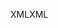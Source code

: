 <span data-ttu-id="2250b-101">XML</span><span class="sxs-lookup"><span data-stu-id="2250b-101">XML</span></span>